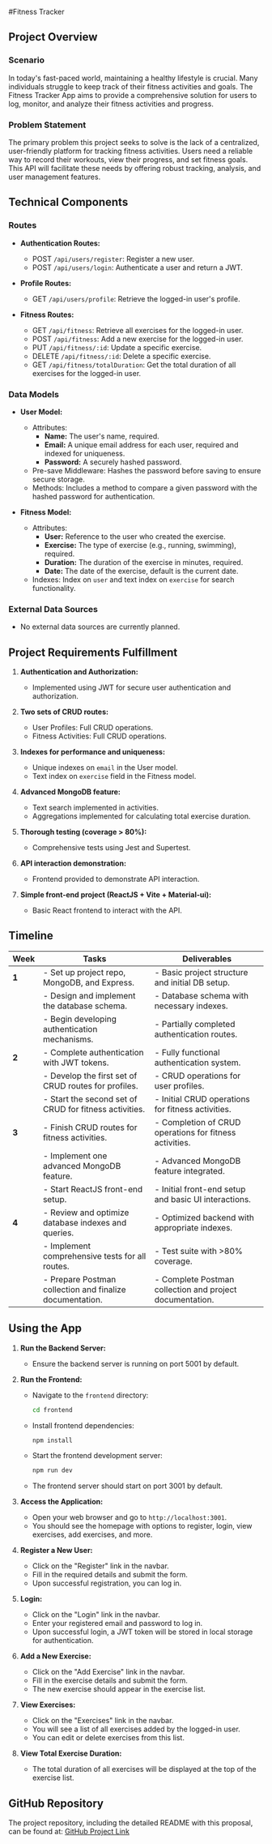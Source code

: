 #Fitness Tracker

## Project Overview

### Scenario

In today's fast-paced world, maintaining a healthy lifestyle is crucial. Many individuals struggle to keep track of their fitness activities and goals. The Fitness Tracker App aims to provide a comprehensive solution for users to log, monitor, and analyze their fitness activities and progress.

### Problem Statement

The primary problem this project seeks to solve is the lack of a centralized, user-friendly platform for tracking fitness activities. Users need a reliable way to record their workouts, view their progress, and set fitness goals. This API will facilitate these needs by offering robust tracking, analysis, and user management features.

## Technical Components

### Routes

- **Authentication Routes:**

  - POST `/api/users/register`: Register a new user.
  - POST `/api/users/login`: Authenticate a user and return a JWT.

- **Profile Routes:**

  - GET `/api/users/profile`: Retrieve the logged-in user's profile.

- **Fitness Routes:**
  - GET `/api/fitness`: Retrieve all exercises for the logged-in user.
  - POST `/api/fitness`: Add a new exercise for the logged-in user.
  - PUT `/api/fitness/:id`: Update a specific exercise.
  - DELETE `/api/fitness/:id`: Delete a specific exercise.
  - GET `/api/fitness/totalDuration`: Get the total duration of all exercises for the logged-in user.

### Data Models

- **User Model:**

  - Attributes:
    - **Name:** The user's name, required.
    - **Email:** A unique email address for each user, required and indexed for uniqueness.
    - **Password:** A securely hashed password.
  - Pre-save Middleware: Hashes the password before saving to ensure secure storage.
  - Methods: Includes a method to compare a given password with the hashed password for authentication.

- **Fitness Model:**
  - Attributes:
    - **User:** Reference to the user who created the exercise.
    - **Exercise:** The type of exercise (e.g., running, swimming), required.
    - **Duration:** The duration of the exercise in minutes, required.
    - **Date:** The date of the exercise, default is the current date.
  - Indexes: Index on `user` and text index on `exercise` for search functionality.

### External Data Sources

- No external data sources are currently planned.
## Project Requirements Fulfillment

1. **Authentication and Authorization:**

   - Implemented using JWT for secure user authentication and authorization.

2. **Two sets of CRUD routes:**

   - User Profiles: Full CRUD operations.
   - Fitness Activities: Full CRUD operations.

3. **Indexes for performance and uniqueness:**

   - Unique indexes on `email` in the User model.
   - Text index on `exercise` field in the Fitness model.

4. **Advanced MongoDB feature:**

   - Text search implemented in activities.
   - Aggregations implemented for calculating total exercise duration.

5. **Thorough testing (coverage > 80%):**

   - Comprehensive tests using Jest and Supertest.

6. **API interaction demonstration:**

   - Frontend provided to demonstrate API interaction.

7. **Simple front-end project (ReactJS + Vite + Material-ui):**
   - Basic React frontend to interact with the API.

## Timeline

| **Week** | **Tasks**                                                | **Deliverables**                                         |
| -------- | -------------------------------------------------------- | -------------------------------------------------------- |
| **1**    | - Set up project repo, MongoDB, and Express.             | - Basic project structure and initial DB setup.          |
|          | - Design and implement the database schema.              | - Database schema with necessary indexes.                |
|          | - Begin developing authentication mechanisms.            | - Partially completed authentication routes.             |
| **2**    | - Complete authentication with JWT tokens.               | - Fully functional authentication system.                |
|          | - Develop the first set of CRUD routes for profiles.     | - CRUD operations for user profiles.                     |
|          | - Start the second set of CRUD for fitness activities.   | - Initial CRUD operations for fitness activities.        |
| **3**    | - Finish CRUD routes for fitness activities.             | - Completion of CRUD operations for fitness activities.  |
|          | - Implement one advanced MongoDB feature.                | - Advanced MongoDB feature integrated.                   |
|          | - Start ReactJS front-end setup.                         | - Initial front-end setup and basic UI interactions.     |
| **4**    | - Review and optimize database indexes and queries.      | - Optimized backend with appropriate indexes.            |
|          | - Implement comprehensive tests for all routes.          | - Test suite with >80% coverage.                         |
|          | - Prepare Postman collection and finalize documentation. | - Complete Postman collection and project documentation. |

## Using the App

1. **Run the Backend Server:**

   - Ensure the backend server is running on port 5001 by default.

2. **Run the Frontend:**

   - Navigate to the `frontend` directory:

     ```sh
     cd frontend
     ```

   - Install frontend dependencies:

     ```sh
     npm install
     ```

   - Start the frontend development server:

     ```sh
     npm run dev
     ```

   - The frontend server should start on port 3001 by default.

3. **Access the Application:**

   - Open your web browser and go to `http://localhost:3001`.
   - You should see the homepage with options to register, login, view exercises, add exercises, and more.

4. **Register a New User:**

   - Click on the "Register" link in the navbar.
   - Fill in the required details and submit the form.
   - Upon successful registration, you can log in.

5. **Login:**

   - Click on the "Login" link in the navbar.
   - Enter your registered email and password to log in.
   - Upon successful login, a JWT token will be stored in local storage for authentication.

6. **Add a New Exercise:**

   - Click on the "Add Exercise" link in the navbar.
   - Fill in the exercise details and submit the form.
   - The new exercise should appear in the exercise list.

7. **View Exercises:**

   - Click on the "Exercises" link in the navbar.
   - You will see a list of all exercises added by the logged-in user.
   - You can edit or delete exercises from this list.

8. **View Total Exercise Duration:**

   - The total duration of all exercises will be displayed at the top of the exercise list.

## GitHub Repository

The project repository, including the detailed README with this proposal, can be found at: [GitHub Project Link](https://github.com/vtranuw/Personal-Fitness-Tracker-API)
